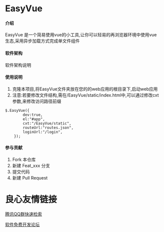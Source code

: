 # EasyVue

#### 介绍
EasyVue 是一个简易使用vue的小工具,让你可以轻易的再浏览器环境中使用vue生态,采用异步加载方式完成单文件组件
#### 软件架构
软件架构说明

#### 使用说明

1. 克隆本项目,将EasyVue文件夹放在您的的web应用的根目录下,启动web应用
2. 注意:若要修改文件结构,需在/EasyVue/static/index.html中,可以通过修改cxt参数,来修改访问路径前缀
    
```
$.EasyVue({
        dev:true,
        el:"#app",
        cxt:"/EasyVue/static",
        routeUrl:"routes.json",
        loginUrl:"/login",
    });
```


#### 参与贡献

1. Fork 本仓库
2. 新建 Feat_xxx 分支
3. 提交代码
4. 新建 Pull Request

 # 良心友情链接

[腾讯QQ群快速检索](http://u.720life.cn/s/8cf73f7c)

[软件免费开发论坛](http://u.720life.cn/s/bbb01dc0)